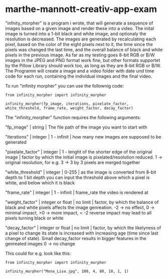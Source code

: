 # marthe-mannott-creativ-app-exam
"infnity_morpher" is a program i wrote, that will generate a sequence of images based on a given image and render these into a video. The inital image is turned into a 1-bit black and white image, and optionaly the resolution is decreased. The images are generated by recalculating each pixel, based on the color of the eight pixels next to it, the time since the pixels was changed the last time, and the overall balance of black and white pixels in the previous image. As far as my testing goes 8-bit RGB or B/W images in the JPEG and PNG format work fine, but other formats supportet by the Pillow Library should work too, as long as they are 8-bit RGB or B/W.
The Programm will create a image and a video folder with date und time code for each run, containing the individual images and the final video.


To run "infinity morpher" you can use the follownig code:
    
    from infinity_morpher import infinity_morpher
        
    infinity_morpher(fp_image, iterations, pixelate_factor, white_threshold, frame_rate, weight_factor, decay_factor)

The "infinity_morpher" function requires the following arguments:

"fp_image" | string | The file path of the image you want to start with

"iterations" | integer | 1 - infinit | how many new images are supposed to be generated

"pixelate_factor" | integer | 1 - lenght of the shorter edge of the original image | factor by which the initial image is pixelated/resolution reduced. 1 -> original resolution, for e.g. 3 -> 3 by 3 pixels are merged together

"white_threshold" | integer | 0-255 | as the image is converted from 8-bit depth to 1 bit depth you can input the threshold above which a pixel is white, and below which it is black

"frame_rate" | integer | 1 - infinit | frame_rate the video is rendered at

"weight_factor" | integer or float | no limit | factor, by which the balance of black and white pixels affects the image genreation. -2 -> no effect, 0 -> minimal impact, >0 -> more impact, < -2 reverse impact may lead to all pixels turning black or white

"decay_factor" | integer or float | no limit | factor, by which the likelyness of a pixel to change its state is increased with increasing age (time since last change of state). Small decay_factor results in bigger features in the genreated images 0 -> no change

This could for e.g. look like this:

    from infinity_morpher import infinity_morpher
    
    infinity_morpher("Mona_Lisa.jpg", 100, 4, 80, 10, 1, 1)
